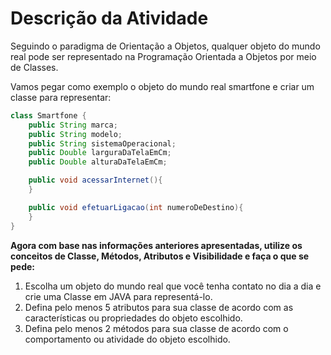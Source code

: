 # Descrição da Atividade​

Seguindo o paradigma de Orientação a Objetos, qualquer objeto do mundo real pode ser representado na Programação Orientada a Objetos por meio de Classes.
 
Vamos pegar como exemplo o objeto do mundo real smartfone e criar um classe para representar:
```java
class Smartfone {
    public String marca;
    public String modelo;
    public String sistemaOperacional;
    public Double larguraDaTelaEmCm; 
    public Double alturaDaTelaEmCm;

    public void acessarInternet(){
    }

    public void efetuarLigacao(int numeroDeDestino){
    }
}
```

**Agora com base nas informações anteriores apresentadas, utilize os conceitos de Classe, Métodos, Atributos e Visibilidade e faça o que se pede:**

1. Escolha um objeto do mundo real que você tenha contato no dia a dia e crie uma Classe em JAVA para representá-lo.
2. Defina pelo menos 5 atributos para sua classe de acordo com as características ou propriedades do objeto escolhido.
3. Defina pelo menos 2 métodos para sua classe de acordo com o comportamento ou atividade do objeto escolhido.
